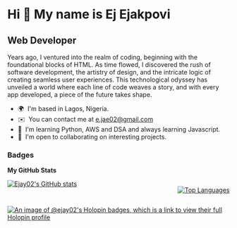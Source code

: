Hi 👋 My name is Ej Ejakpovi
============================

Web Developer
-------------

Years ago, I ventured into the realm of coding, beginning with the foundational blocks of HTML. As time flowed, I discovered the rush of software development, the artistry of design, and the intricate logic of creating seamless user experiences. This technological odyssey has unveiled a world where each line of code weaves a story, and with every app developed, a piece of the future takes shape.

* 🌍  I'm based in Lagos, Nigeria.
* ✉️  You can contact me at [e.jae02@gmail.com](mailto:e.jae02@gmail.com)
* 🧠  I'm learning Python, AWS and DSA and always learning Javascript.
* 🤝  I'm open to collaborating on interesting projects.

### Badges

<b>My GitHub Stats</b>
<div style="display: flex; justify-content: space-between;">
<a href="http://www.github.com/Ejay02"><img src="https://github-readme-stats.vercel.app/api?username=Ejay02&show_icons=true&hide=&count_private=true&title_color=0891b2&text_color=ffffff&icon_color=0891b2&bg_color=1c1917&hide_border=true&show_icons=true" alt="Ejay02's GitHub stats" /></a>

<a href="https://github.com/Ejay02" align="left"><img src="https://github-readme-stats.vercel.app/api/top-langs/?username=Ejay02&langs_count=10&title_color=0891b2&text_color=ffffff&icon_color=0891b2&bg_color=1c1917&hide_border=true&locale=en&custom_title=Top%20%Languages" alt="Top Languages" /></a>
</div>

[![An image of @ejay02's Holopin badges, which is a link to view their full Holopin profile](https://holopin.me/ejay02)](https://holopin.io/@ejay02)

<!---
Ejay02 is a ✨ special ✨ repository because its `README.md` (this file) appears on your GitHub profile.
You can click the Preview link to take a look at your changes.
--->
